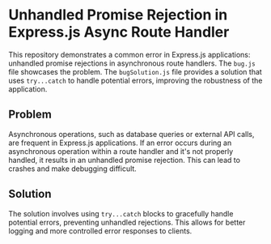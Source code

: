# Unhandled Promise Rejection in Express.js Async Route Handler

This repository demonstrates a common error in Express.js applications: unhandled promise rejections in asynchronous route handlers.  The `bug.js` file showcases the problem. The `bugSolution.js` file provides a solution that uses `try...catch` to handle potential errors, improving the robustness of the application.

## Problem

Asynchronous operations, such as database queries or external API calls, are frequent in Express.js applications. If an error occurs during an asynchronous operation within a route handler and it's not properly handled, it results in an unhandled promise rejection. This can lead to crashes and make debugging difficult.

## Solution

The solution involves using `try...catch` blocks to gracefully handle potential errors, preventing unhandled rejections. This allows for better logging and more controlled error responses to clients.